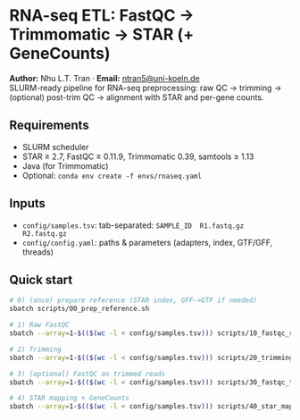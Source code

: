 # RNA-seq ETL: FastQC → Trimmomatic → STAR (+ GeneCounts)

**Author:** Nhu L.T. Tran · **Email:** ntran5@uni-koeln.de  
SLURM-ready pipeline for RNA-seq preprocessing: raw QC → trimming → (optional) post-trim QC → alignment with STAR and per-gene counts.

## Requirements
- SLURM scheduler
- STAR ≥ 2.7, FastQC ≥ 0.11.9, Trimmomatic 0.39, samtools ≥ 1.13
- Java (for Trimmomatic)
- Optional: `conda env create -f envs/rnaseq.yaml`

## Inputs
- `config/samples.tsv`: tab-separated: `SAMPLE_ID  R1.fastq.gz  R2.fastq.gz`
- `config/config.yaml`: paths & parameters (adapters, index, GTF/GFF, threads)

## Quick start
```bash
# 0) (once) prepare reference (STAR index, GFF->GTF if needed)
sbatch scripts/00_prep_reference.sh

# 1) Raw FastQC
sbatch --array=1-$(($(wc -l < config/samples.tsv))) scripts/10_fastqc_raw.sh

# 2) Trimming
sbatch --array=1-$(($(wc -l < config/samples.tsv))) scripts/20_trimming.sh

# 3) (optional) FastQC on trimmed reads
sbatch --array=1-$(($(wc -l < config/samples.tsv))) scripts/30_fastqc_trimmed.sh

# 4) STAR mapping + GeneCounts
sbatch --array=1-$(($(wc -l < config/samples.tsv))) scripts/40_star_map_counts.sh

